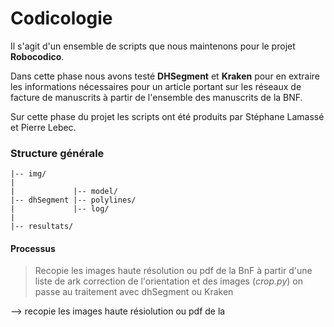 # Codicologie


Il s'agit d'un ensemble de scripts que nous maintenons pour le projet **Robocodico**. 

Dans cette phase nous avons testé **DHSegment** et **Kraken** pour en extraire les informations nécessaires pour un article portant sur les réseaux de facture de manuscrits à partir de l'ensemble des manuscrits de la BNF. 

Sur cette phase du projet les scripts ont été produits par Stéphane Lamassé et Pierre Lebec.



### Structure générale 
```mermaid
|-- img/ 
|
|             |-- model/
|-- dhSegment |-- polylines/
|             |-- log/ 
|
|-- resultats/
```


#### Processus

> Recopie les images haute résolution ou pdf de la BnF à partir d'une liste de ark
> correction de l'orientation et des images (*crop.py*)
> on passe au traitement avec dhSegment ou Kraken 



--> recopie les images haute résiolution  ou pdf de la

